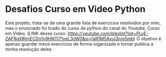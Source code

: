 # Desafios Curso em Video Python
Este projeto, trata-se de uma grande lista de exercicios resolvidos por mim, mas o enunciado foi tirado do curso de python do canal do Youtube, Curso em Video. (LINK desse curso: https://youtube.com/playlist?list=PLvE-ZAFRgX8hnECDn1v9HNTI71veL3oW0&si=faR1M5Axui3nm5mb)
O objetivo é apenas guardar meus exercicios de forma organizada e tornar publica a minha resolução deles
